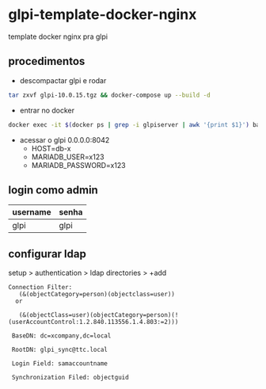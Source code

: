 # glpi-template-docker-nginx

template docker nginx pra glpi

## procedimentos

- descompactar glpi e rodar

```bash
tar zxvf glpi-10.0.15.tgz && docker-compose up --build -d
```

- entrar no docker

```bash
docker exec -it $(docker ps | grep -i glpiserver | awk '{print $1}') bash
```

- acessar o glpi 0.0.0.0:8042
  - HOST=db-x
  - MARIADB_USER=x123
  - MARIADB_PASSWORD=x123

## login como admin

|username|senha|
|--------|-----|
|glpi    |glpi |

## configurar ldap

setup > authentication > ldap directories > +add

```ldap
Connection Filter: 
   (&(objectCategory=person)(objectclass=user))
  or

   (&(objectClass=user)(objectCategory=person)(!(userAccountControl:1.2.840.113556.1.4.803:=2)))

 BaseDN: dc=xcompany,dc=local

 RootDN: glpi_sync@ttc.local

 Login Field: samaccountname

 Synchronization Filed: objectguid
```
